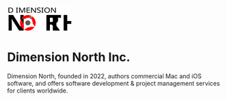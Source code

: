 <p align="left">
<img src="/img/Dimension%20North%20Logo.svg" width="150">
</p>

# Dimension North Inc.

Dimension North, founded in 2022, authors commercial Mac and iOS software, and offers software development & project management services for clients worldwide. 

